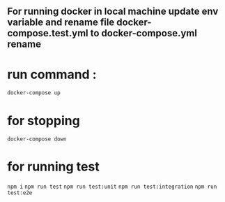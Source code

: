 ## For running docker in local machine update env variable and rename file docker-compose.test.yml to docker-compose.yml rename 

# run command :
```docker-compose up```
# for stopping
```docker-compose down```

# for running test
```npm i```
```npm run test```
```npm run test:unit```
```npm run test:integration```
```npm run test:e2e```
